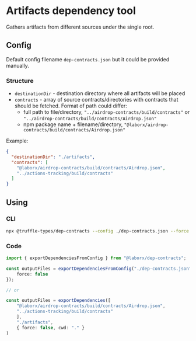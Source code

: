 # Artifacts dependency tool

Gathers artifacts from different sources under the single root.

## Config

Default config filename `dep-contracts.json` but it could be provided manually.

### Structure

- `destinationDir` - destination directory where all artifacts will be placed
- `contracts` - array of source contracts/directories with contracts that should be fetched. Format of path could differ:
  - full path to file/directory, `"../airdrop-contracts/build/contracts"` or `"../airdrop-contracts/build/contracts/Airdrop.json"`
  - npm package name + filename/directory, `"@laborx/airdrop-contracts/build/contracts/Airdrop.json"`

Example:

```json
{
  "destinationDir": "./artifacts",
  "contracts": [
    "@laborx/airdrop-contracts/build/contracts/Airdrop.json",
    "../actions-tracking/build/contracts"
  ]
}
```

## Using

### CLI

```bash
npx @truffle-types/dep-contracts --config ./dep-contracts.json --force
```

### Code

```typescript
import { exportDependenciesFromConfig } from "@laborx/dep-contracts";

const outputFiles = exportDependenciesFromConfig("./dep-contracts.json", {
	force: false
});

// or

const outputFiles = exportDependencies([
	"@laborx/airdrop-contracts/build/contracts/Airdrop.json",
	"../actions-tracking/build/contracts"
	],
	"./artifacts",
	{ force: false, cwd: "." }
)
```

